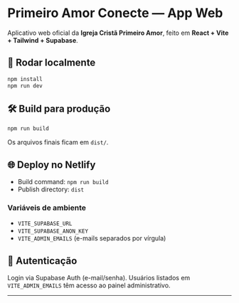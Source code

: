 # Primeiro Amor Conecte — App Web

Aplicativo web oficial da **Igreja Cristã Primeiro Amor**, feito em **React + Vite + Tailwind + Supabase**.

## 🚀 Rodar localmente
```bash
npm install
npm run dev
```

## 🛠️ Build para produção
```bash
npm run build
```
Os arquivos finais ficam em `dist/`.

## 🌐 Deploy no Netlify
- Build command: `npm run build`
- Publish directory: `dist`

### Variáveis de ambiente
- `VITE_SUPABASE_URL`
- `VITE_SUPABASE_ANON_KEY`
- `VITE_ADMIN_EMAILS` (e-mails separados por vírgula)

## 🔑 Autenticação
Login via Supabase Auth (e-mail/senha). Usuários listados em `VITE_ADMIN_EMAILS` têm acesso ao painel administrativo.

---
